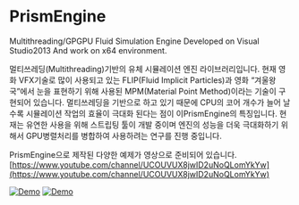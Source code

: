# PrismEngine
Multithreading/GPGPU Fluid Simulation Engine
Developed on Visual Studio2013 And work on x64 environment.

멀티쓰레딩(Multithreading)기반의 유체 시뮬레이션 엔진 라이브러리입니다. 현재 영화 VFX기술로 많이 사용되고 있는 FLIP(Fluid Implicit Particles)과 영화 “겨울왕국”에서 눈을 표현하기 위해 사용된 MPM(Material Point Method)이라는 기술이 구현되어 있습니다. 멀티쓰레딩을 기반으로 하고 있기 때문에 CPU의 코어 개수가 늘어 날수록 시뮬레이션 작업의 효율이 극대화 된다는 점이 이PrismEngine의 특징입니다. 현재는 유연한 사용을 위해 스트립팅 툴이 개발 중이며 엔진의 성능을 더욱 극대화하기 위해서 GPU병렬처리를 병합하여 사용하려는 연구를 진행 중입니다.

PrismEngine으로 제작된 다양한 예제가 영상으로 준비되어 있습니다.
[https://www.youtube.com/channel/UCOUVUX8jwID2uNoQLomYkYw](https://www.youtube.com/channel/UCOUVUX8jwID2uNoQLomYkYw)


[![Demo](http://img.youtube.com/vi/G-UZyNirYoo/0.jpg)](http://www.youtube.com/watch?v=G-UZyNirYoo)
[![Demo](http://img.youtube.com/vi/oba0bQzCNZ8/0.jpg)](http://www.youtube.com/watch?v=oba0bQzCNZ8)

